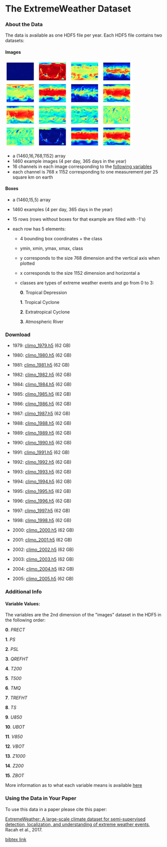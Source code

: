 # The ExtremeWeather Dataset

### About the Data

The data is available as one HDF5 file per year. Each HDF5 file contains two datasets:

#### Images

![](./variables.jpg)

*   a (1460,16,768,1152) array
*   1460 example images (4 per day, 365 days in the year)
*   16 channels in each image corresponding to the [following variables](#variables)
*   each channel is 768 x 1152 corresponding to one measurement per 25 square km on earth

#### Boxes

*   a (1460,15,5) array
*   1460 examples (4 per day, 365 days in the year)
*   15 rows (rows without boxes for that example are filled with -1's)
*   each row has 5 elements:

    *   4 bounding box coordinates + the class
    *   ymin, xmin, ymax, xmax, class
    *   y corresponds to the size 768 dimension and the vertical axis when plotted
    *   x corresponds to the size 1152 dimension and horizontal a
    *   classes are types of extreme weather events and go from 0 to 3:

        **0**. Tropical Depression

        **1**. Tropical Cyclone

        **2**. Extratropical Cyclone

        **3**. Atmospheric River

### Download

<a name="download"></a>

*   1979: [climo_1979.h5](data/h5data/climo_1979.h5) (62 GB)
*   1980: [climo_1980.h5](data/h5data/climo_1980.h5) (62 GB)
*   1981: [climo_1981.h5](data/h5data/climo_1981.h5) (62 GB)
*   1982: [climo_1982.h5](data/h5data/climo_1982.h5) (62 GB)

*   1984: [climo_1984.h5](data/h5data/climo_1984.h5) (62 GB)
*   1985: [climo_1985.h5](data/h5data/climo_1985.h5) (62 GB)
*   1986: [climo_1986.h5](data/h5data/climo_1986.h5) (62 GB)
*   1987: [climo_1987.h5](data/h5data/climo_1987.h5) (62 GB)
*   1988: [climo_1988.h5](data/h5data/climo_1988.h5) (62 GB)
*   1989: [climo_1989.h5](data/h5data/climo_1989.h5) (62 GB)
*   1990: [climo_1990.h5](data/h5data/climo_1990.h5) (62 GB)
*   1991: [climo_1991.h5](data/h5data/climo_1991.h5) (62 GB)
*   1992: [climo_1992.h5](data/h5data/climo_1992.h5) (62 GB)
*   1993: [climo_1993.h5](data/h5data/climo_1993.h5) (62 GB)
*   1994: [climo_1994.h5](data/h5data/climo_1994.h5) (62 GB)
*   1995: [climo_1995.h5](data/h5data/climo_1995.h5) (62 GB)
*   1996: [climo_1996.h5](data/h5data/climo_1996.h5) (62 GB)
*   1997: [climo_1997.h5](data/h5data/climo_1997.h5) (62 GB)
*   1998: [climo_1998.h5](data/h5data/climo_1998.h5) (62 GB)

*   2000: [climo_2000.h5](data/h5data/climo_2000.h5) (62 GB)
*   2001: [climo_2001.h5](data/h5data/climo_2001.h5) (62 GB)
*   2002: [climo_2002.h5](data/h5data/climo_2002.h5) (62 GB)
*   2003: [climo_2003.h5](data/h5data/climo_2003.h5) (62 GB)
*   2004: [climo_2004.h5](data/h5data/climo_2004.h5) (62 GB)
*   2005: [climo_2005.h5](data/h5data/climo_2005.h5) (62 GB)

### Additional Info

<a name="variables"></a>

#### Variable Values:


The variables are the 2nd dimension of the "images" dataset in the HDF5 in the following order:

**0**. _PRECT_

**1**. _PS_

**2**. _PSL_

**3**. _QREFHT_

**4**. _T200_

**5**. _T500_

**6**. _TMQ_

**7**. _TREFHT_

**8**. _TS_

**9**. _U850_

**10**. _UBOT_

**11**. _V850_

**12**. _VBOT_

**13**. _Z1000_

**14**. _Z200_

**15**. _ZBOT_

More information as to what each variable means is available [here](http://www.cesm.ucar.edu/models/cesm1.0/cam/docs/ug5_0/hist_flds_fv_cam5.html)


### Using the Data in Your Paper

To use this data in a paper please cite this paper:

[ExtremeWeather: A large-scale climate dataset for semi-supervised detection, localization, and understanding of extreme weather events](https://papers.nips.cc/paper/6932-extremeweather-a-large-scale-climate-dataset-for-semi-supervised-detection-localization-and-understanding-of-extreme-weather-events), Racah et al., 2017.

[bibtex link](./bibtex_citation.html)

